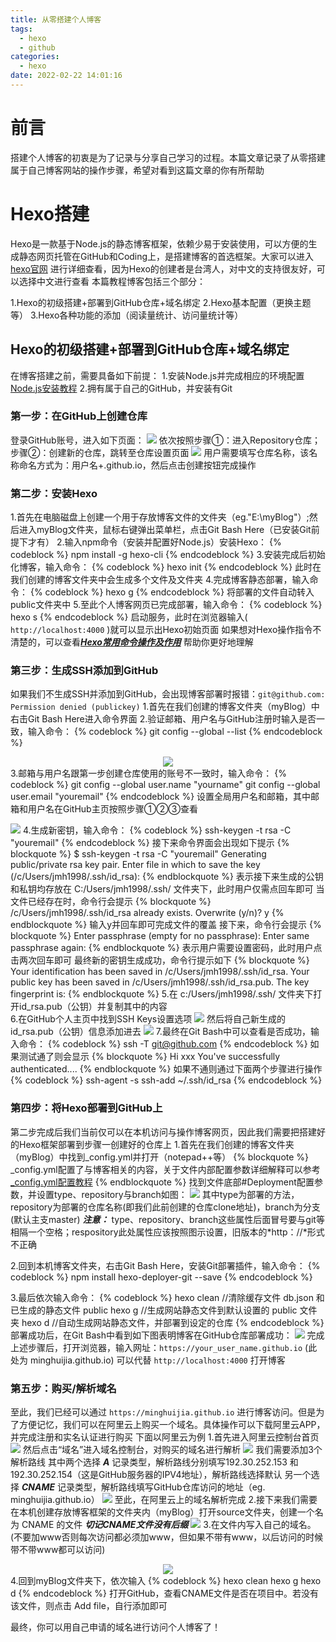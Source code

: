 ```yaml
---
title: 从零搭建个人博客
tags:
  - hexo
  - github
categories:
  - hexo
date: 2022-02-22 14:01:16
---
```



# 前言
搭建个人博客的初衷是为了记录与分享自己学习的过程。本篇文章记录了从零搭建属于自己博客网站的操作步骤，希望对看到这篇文章的你有所帮助
<!-- more -->

# Hexo搭建
Hexo是一款基于Node.js的静态博客框架，依赖少易于安装使用，可以方便的生成静态网页托管在GitHub和Coding上，是搭建博客的首选框架。大家可以进入[hexo官网](https://hexo.io/zh-cn/) 进行详细查看，因为Hexo的创建者是台湾人，对中文的支持很友好，可以选择中文进行查看
本篇教程博客包括三个部分：

1.Hexo的初级搭建+部署到GitHub仓库+域名绑定
2.Hexo基本配置（更换主题等）
3.Hexo各种功能的添加（阅读量统计、访问量统计等）

## Hexo的初级搭建+部署到GitHub仓库+域名绑定
在博客搭建之前，需要具备如下前提：
1.安装Node.js并完成相应的环境配置[Node.js安装教程](https://www.runoob.com/nodejs/nodejs-install-setup.html)
2.拥有属于自己的GitHub，并安装有Git

### 第一步：在GitHub上创建仓库
登录GitHub账号，进入如下页面：
![](https://cdn.jsdelivr.net/gh/MinghuiJia/CDN-source/Build_A_Personal_Blog_From_Scratch/step1.png)
依次按照步骤①：进入Repository仓库；步骤②：创建新的仓库，跳转至仓库设置页面
![](https://cdn.jsdelivr.net/gh/MinghuiJia/CDN-source/Build_A_Personal_Blog_From_Scratch/step2.png)
用户需要填写仓库名称，该名称命名方式为：用户名+.github.io，然后点击创建按钮完成操作

### 第二步：安装Hexo
1.首先在电脑磁盘上创建一个用于存放博客文件的文件夹（eg."E:\myBlog"）;然后进入myBlog文件夹，鼠标右键弹出菜单栏，点击Git Bash Here（已安装Git前提下才有）
2.输入npm命令（安装并配置好Node.js）安装Hexo：
{% codeblock %}
	npm install -g hexo-cli
{% endcodeblock %}
3.安装完成后初始化博客，输入命令：
{% codeblock %} 
	hexo init 
{% endcodeblock %}
此时在我们创建的博客文件夹中会生成多个文件及文件夹
4.完成博客静态部署，输入命令：
{% codeblock %} 
	hexo g 
{% endcodeblock %}
将部署的文件自动转入public文件夹中
5.至此个人博客网页已完成部署，输入命令：
{% codeblock %} 
	hexo s 
{% endcodeblock %}
启动服务，此时在浏览器输入( `http://localhost:4000` )就可以显示出Hexo初始页面
如果想对Hexo操作指令不清楚的，可以查看[***Hexo常用命令操作及作用***](https://blog.csdn.net/dxxzst/article/details/76135935) 帮助你更好地理解

### 第三步：生成SSH添加到GitHub
如果我们不生成SSH并添加到GitHub，会出现博客部署时报错：`git@github.com: Permission denied (publickey)`
1.首先在我们创建的博客文件夹（myBlog）中右击Git Bash Here进入命令界面
2.验证邮箱、用户名与GitHub注册时输入是否一致，输入命令：
{% codeblock %} 
	git config --global --list
{% endcodeblock %}
<div align=center><img src="https://cdn.jsdelivr.net/gh/MinghuiJia/CDN-source/Build_A_Personal_Blog_From_Scratch/step5.png" \></div>
3.邮箱与用户名跟第一步创建仓库使用的账号不一致时，输入命令：
{% codeblock %} 
	git config --global user.name "yourname"
	git config --global user.email "youremail"
{% endcodeblock %}
设置全局用户名和邮箱，其中邮箱和用户名在GitHub主页按照步骤①②③查看

![](https://cdn.jsdelivr.net/gh/MinghuiJia/CDN-source/Build_A_Personal_Blog_From_Scratch/step6.png)
4.生成新密钥，输入命令：
{% codeblock %} 
	ssh-keygen -t rsa -C "youremail"
{% endcodeblock %}
接下来命令界面会出现如下提示
{% blockquote %}
	$ ssh-keygen -t rsa -C "youremail"
	Generating public/private rsa key pair.
	Enter file in which to save the key (/c/Users/jmh1998/.ssh/id_rsa):
{% endblockquote %}
表示接下来生成的公钥和私钥均存放在 C:/Users/jmh1998/.ssh/ 文件夹下，此时用户仅需点回车即可
当文件已经存在时，命令行会提示
{% blockquote %}
	/c/Users/jmh1998/.ssh/id_rsa already exists.
	Overwrite (y/n)? y
{% endblockquote %}
输入y并回车即可完成文件的覆盖
接下来，命令行会提示
{% blockquote %}
	Enter passphrase (empty for no passphrase):
	Enter same passphrase again:
{% endblockquote %}
表示用户需要设置密码，此时用户点击两次回车即可
最终新的密钥生成成功，命令行提示如下
{% blockquote %}
	Your identification has been saved in /c/Users/jmh1998/.ssh/id_rsa.
	Your public key has been saved in /c/Users/jmh1998/.ssh/id_rsa.pub.
	The key fingerprint is:
{% endblockquote %}
5.在 c:/Users/jmh1998/.ssh/ 文件夹下打开id_rsa.pub（公钥）并复制其中的内容<br>
6.在GitHub个人主页中找到SSH Keys设置选项
![](https://cdn.jsdelivr.net/gh/MinghuiJia/CDN-source/Build_A_Personal_Blog_From_Scratch/step7.png)
然后将自己新生成的id_rsa.pub（公钥）信息添加进去
![](https://cdn.jsdelivr.net/gh/MinghuiJia/CDN-source/Build_A_Personal_Blog_From_Scratch/step8.png)
7.最终在Git Bash中可以查看是否成功，输入命令：
{% codeblock %} 
	ssh -T git@github.com
{% endcodeblock %}
如果测试通了则会显示
{% blockquote %}
	Hi xxx You've successfully authenticated....
{% endblockquote %}
如果不通则通过下面两个步骤进行操作
{% codeblock %} 
	ssh-agent -s
	ssh-add ~/.ssh/id_rsa
{% endcodeblock %}


### 第四步：将Hexo部署到GitHub上
第二步完成后我们当前仅可以在本机访问与操作博客网页，因此我们需要把搭建好的Hexo框架部署到步骤一创建好的仓库上
1.首先在我们创建的博客文件夹（myBlog）中找到_config.yml并打开（notepad++等）
{% blockquote %}
	_config.yml配置了与博客相关的内容，关于文件内部配置参数详细解释可以参考[_config.yml配置教程](https://blog.csdn.net/zemprogram/article/details/104288872)
{% endblockquote %}
找到文件底部#Deployment配置参数，并设置type、repository与branch如图：
![](https://cdn.jsdelivr.net/gh/MinghuiJia/CDN-source/Build_A_Personal_Blog_From_Scratch/step3.png)
其中type为部署的方法，repository为部署的仓库名称(即我们此前创建的仓库clone地址)，branch为分支(默认主支master)
***注意：*** type、repository、branch这些属性后面冒号要与git等相隔一个空格；respository此处属性应该按照图示设置，旧版本的*http：//*形式不正确

2.回到本机博客文件夹，右击Git Bash Here，安装Git部署插件，输入命令：
{% codeblock %} 
	npm install hexo-deployer-git --save
{% endcodeblock %}

3.最后依次输入命令：
{% codeblock %} 
	hexo clean	//清除缓存文件 db.json 和已生成的静态文件 public
	hexo g		//生成网站静态文件到默认设置的 public 文件夹
	hexo d		//自动生成网站静态文件，并部署到设定的仓库
{% endcodeblock %}
部署成功后，在Git Bash中看到如下图表明博客在GitHub仓库部署成功：
![](https://cdn.jsdelivr.net/gh/MinghuiJia/CDN-source/Build_A_Personal_Blog_From_Scratch/step4.png)
完成上述步骤后，打开浏览器，输入网址：`https://your_user_name.github.io` (此处为 minghuijia.github.io) 可以代替 `http://localhost:4000` 打开博客

### 第五步：购买/解析域名
至此，我们已经可以通过 `https://minghuijia.github.io` 进行博客访问。但是为了方便记忆，我们可以在阿里云上购买一个域名。具体操作可以下载阿里云APP，并完成注册和实名认证进行购买
下面以阿里云为例
1.首先进入阿里云控制台首页
![](https://cdn.jsdelivr.net/gh/MinghuiJia/CDN-source/Build_A_Personal_Blog_From_Scratch/step9.png)
然后点击“域名”进入域名控制台，对购买的域名进行解析
![](https://cdn.jsdelivr.net/gh/MinghuiJia/CDN-source/Build_A_Personal_Blog_From_Scratch/step10.png)
我们需要添加3个解析路线
其中两个选择 ***A*** 记录类型，解析路线分别填写192.30.252.153 和 192.30.252.154（这是GitHub服务器的IPV4地址），解析路线选择默认
另一个选择 ***CNAME*** 记录类型，解析路线填写GitHub仓库访问的地址（eg. minghuijia.github.io）
![](https://cdn.jsdelivr.net/gh/MinghuiJia/CDN-source/Build_A_Personal_Blog_From_Scratch/step11.png)
至此，在阿里云上的域名解析完成
2.接下来我们需要在本机创建存放博客框架的文件夹内（myBlog）打开source文件夹，创建一个名为 CNAME 的文件 ***切记CNAME文件没有后缀*** 
![](https://cdn.jsdelivr.net/gh/MinghuiJia/CDN-source/Build_A_Personal_Blog_From_Scratch/step12.png)
3.在文件内写入自己的域名。(不要加www否则每次访问都必须加www，但如果不带有www，以后访问的时候带不带www都可以访问)
<div align=center><img src="https://cdn.jsdelivr.net/gh/MinghuiJia/CDN-source/Build_A_Personal_Blog_From_Scratch/step13.png" \></div>
4.回到myBlog文件夹下，依次输入
{% codeblock %} 
	hexo clean
	hexo g
	hexo d
{% endcodeblock %}
打开GitHub，查看CNAME文件是否在项目中。若没有该文件，则点击 Add file，自行添加即可

最终，你可以用自己申请的域名进行访问个人博客了！